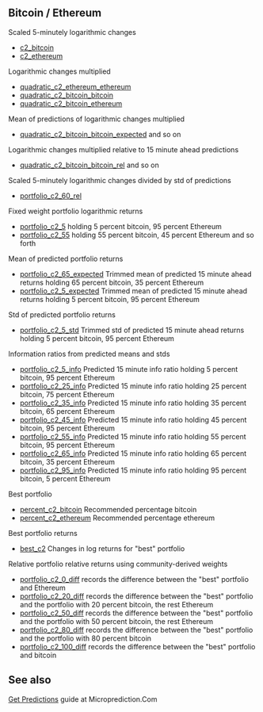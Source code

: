


## Bitcoin / Ethereum 

Scaled 5-minutely logarithmic changes 
* [c2_bitcoin](https://www.microprediction.org/stream_dashboard.html?stream=c2_bitcoin)
* [c2_ethereum](https://www.microprediction.org/stream_dashboard.html?stream=c2_ethereum)

Logarithmic changes multiplied
* [quadratic_c2_ethereum_ethereum](https://www.microprediction.org/stream_dashboard.html?stream=quadratic_c2_ethereum_ethereum)
* [quadratic_c2_bitcoin_bitcoin](https://www.microprediction.org/stream_dashboard.html?stream=quadratic_c2_bitcoin_bitcoin)
* [quadratic_c2_bitcoin_ethereum](https://www.microprediction.org/stream_dashboard.html?stream=quadratic_c2_bitcoin_ethereum)

Mean of predictions of logarithmic changes multiplied
* [quadratic_c2_bitcoin_bitcoin_expected](https://www.microprediction.org/stream_dashboard.html?stream=quadratic_c2_bitcoin_bitcoin_expected)
and so on


Logarithmic changes multiplied relative to 15 minute ahead predictions
* [quadratic_c2_bitcoin_bitcoin_rel](https://www.microprediction.org/stream_dashboard.html?stream=quadratic_c2_bitcoin_bitcoin_rel)
and so on



Scaled 5-minutely logarithmic changes divided by std of predictions
* [portfolio_c2_60_rel](https://www.microprediction.org/stream_dashboard.html?stream=portfolio_c2_60_rel)

Fixed weight portfolio logarithmic returns
* [portfolio_c2_5](https://www.microprediction.org/stream_dashboard.html?stream=portfolio_c2_5) holding 5 percent bitcoin, 95 percent Ethereum
* [portfolio_c2_55](https://www.microprediction.org/stream_dashboard.html?stream=portfolio_c2_55) holding 55 percent bitcoin, 45 percent Ethereum
and so forth

Mean of predicted portfolio returns
* [portfolio_c2_65_expected](https://www.microprediction.org/stream_dashboard.html?stream=portfolio_c2_65_expected) Trimmed mean of predicted 15 minute ahead returns holding 65 percent bitcoin, 35 percent Ethereum
* [portfolio_c2_5_expected](https://www.microprediction.org/stream_dashboard.html?stream=portfolio_c2_5_expected) Trimmed mean of predicted 15 minute ahead returns holding 5 percent bitcoin, 95 percent Ethereum

Std of predicted portfolio returns
* [portfolio_c2_5_std](https://www.microprediction.org/stream_dashboard.html?stream=portfolio_c2_5_std) Trimmed std of predicted 15 minute ahead returns holding 5 percent bitcoin, 95 percent Ethereum

Information ratios from predicted means and stds
* [portfolio_c2_5_info](https://www.microprediction.org/stream_dashboard.html?stream=portfolio_c2_5_info) Predicted 15 minute info ratio holding 5 percent bitcoin, 95 percent Ethereum
* [portfolio_c2_25_info](https://www.microprediction.org/stream_dashboard.html?stream=portfolio_c2_25_info) Predicted 15 minute info ratio holding 25 percent bitcoin, 75 percent Ethereum
* [portfolio_c2_35_info](https://www.microprediction.org/stream_dashboard.html?stream=portfolio_c2_35_info) Predicted 15 minute info ratio holding 35 percent bitcoin, 65 percent Ethereum
* [portfolio_c2_45_info](https://www.microprediction.org/stream_dashboard.html?stream=portfolio_c2_45_info) Predicted 15 minute info ratio holding 45 percent bitcoin, 95 percent Ethereum
* [portfolio_c2_55_info](https://www.microprediction.org/stream_dashboard.html?stream=portfolio_c2_55_info) Predicted 15 minute info ratio holding 55 percent bitcoin, 95 percent Ethereum
* [portfolio_c2_65_info](https://www.microprediction.org/stream_dashboard.html?stream=portfolio_c2_65_info) Predicted 15 minute info ratio holding 65 percent bitcoin, 35 percent Ethereum
* [portfolio_c2_95_info](https://www.microprediction.org/stream_dashboard.html?stream=portfolio_c2_95_info) Predicted 15 minute info ratio holding 95 percent bitcoin, 5 percent Ethereum

Best portfolio 
* [percent_c2_bitcoin](https://www.microprediction.org/stream_dashboard.html?stream=percent_c2_bitcoin) Recommended percentage bitcoin
* [percent_c2_ethereum](https://www.microprediction.org/stream_dashboard.html?stream=percent_c2_ethereum) Recommended percentage ethereum 

Best portfolio returns
* [best_c2](https://www.microprediction.org/stream_dashboard.html?stream=best_c2) Changes in log returns for "best" portfolio


Relative portfolio relative returns using community-derived weights
* [portfolio_c2_0_diff](https://www.microprediction.org/stream_dashboard.html?stream=portfolio_c2_0_diff) 
records the difference between the "best" portfolio and Ethereum
* [portfolio_c2_20_diff](https://www.microprediction.org/stream_dashboard.html?stream=portfolio_c2_20_diff) 
records the difference between the "best" portfolio and the portfolio with 20 percent bitcoin, the rest Ethereum
* [portfolio_c2_50_diff](https://www.microprediction.org/stream_dashboard.html?stream=portfolio_c2_50_diff) 
records the difference between the "best" portfolio and the portfolio with 50 percent bitcoin, the rest Ethereum
* [portfolio_c2_80_diff](https://www.microprediction.org/stream_dashboard.html?stream=portfolio_c2_80_diff) 
records the difference between the "best" portfolio and the portfolio with 80 percent bitcoin
* [portfolio_c2_100_diff](https://www.microprediction.org/stream_dashboard.html?stream=portfolio_c2_100_diff) 
records the difference between the "best" portfolio and bitcoin




## See also 

[Get Predictions](https://www.microprediction.com/get-predictions) guide at Microprediction.Com

 
